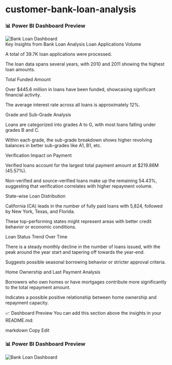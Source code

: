 # customer-bank-loan-analysis

### 📊 Power BI Dashboard Preview

![Bank Loan Dashboard](screeshot/customer_bank_loan_analysis.png)   
Key Insights from Bank Loan Analysis
Loan Applications Volume

A total of 39.7K loan applications were processed.

The loan data spans several years, with 2010 and 2011 showing the highest loan amounts.

Total Funded Amount

Over $445.6 million in loans have been funded, showcasing significant financial activity.

The average interest rate across all loans is approximately 12%.

Grade and Sub-Grade Analysis

Loans are categorized into grades A to G, with most loans falling under grades B and C.

Within each grade, the sub-grade breakdown shows higher revolving balances in better sub-grades like A1, B1, etc.

Verification Impact on Payment

Verified loans account for the largest total payment amount at $219.86M (45.57%).

Non-verified and source-verified loans make up the remaining 54.43%, suggesting that verification correlates with higher repayment volume.

State-wise Loan Distribution

California (CA) leads in the number of fully paid loans with 5,824, followed by New York, Texas, and Florida.

These top-performing states might represent areas with better credit behavior or economic conditions.

Loan Status Trend Over Time

There is a steady monthly decline in the number of loans issued, with the peak around the year start and tapering off towards the year-end.

Suggests possible seasonal borrowing behavior or stricter approval criteria.

Home Ownership and Last Payment Analysis

Borrowers who own homes or have mortgages contribute more significantly to the total repayment amount.

Indicates a possible positive relationship between home ownership and repayment capacity.

📈 Dashboard Preview
You can add this section above the insights in your README.md:

markdown
Copy
Edit
### 📊 Power BI Dashboard Preview

![Bank Loan Dashboard](screeshot/customer_bank_loan_analysis.png)